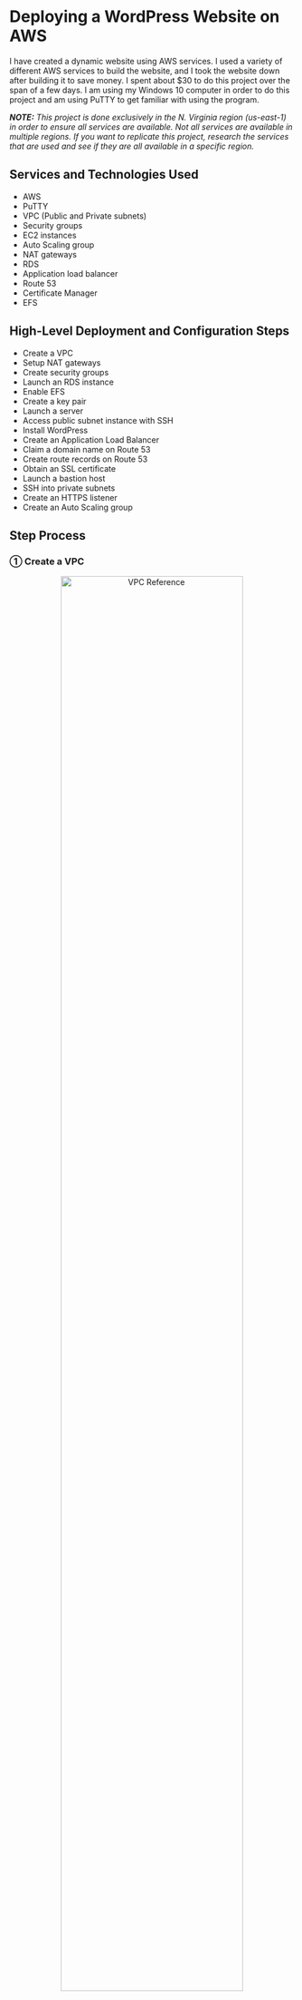<h1>Deploying a WordPress Website on AWS</h1>

I have created a dynamic website using AWS services. I used a variety of different AWS services to build the website, and I took the website down after building it to save money. I spent about $30 to do this project over the span of a few days. I am using my Windows 10 computer in order to do this project and am using PuTTY to get familiar with using the program. 

_<b>NOTE:</b> This project is done exclusively in the N. Virginia region (us-east-1) in order to ensure all services are available. Not all services are available in multiple regions. If you want to replicate this project, research the services that are used and see if they are all available in a specific region._

<h2>Services and Technologies Used</h2>

- AWS
- PuTTY
- VPC (Public and Private subnets)
- Security groups
- EC2 instances
- Auto Scaling group
- NAT gateways
- RDS
- Application load balancer
- Route 53
- Certificate Manager
- EFS

<h2>High-Level Deployment and Configuration Steps</h2>

- Create a VPC
- Setup NAT gateways
- Create security groups
- Launch an RDS instance
- Enable EFS
- Create a key pair
- Launch a server
- Access public subnet instance with SSH
- Install WordPress
- Create an Application Load Balancer
- Claim a domain name on Route 53
- Create route records on Route 53
- Obtain an SSL certificate
- Launch a bastion host
- SSH into private subnets
- Create an HTTPS listener
- Create an Auto Scaling group

<h2>Step Process</h2>

<h3>&#9312; Create a VPC</h3>

<p align="center">
<img src="https://i.imgur.com/Tqq0xAr.jpg" height="80%" width="80%" alt="VPC Reference"/>
</p>

- A three-tier VPC will serve as the architecture for the project. The first tier will have the public subnets. The public subnets will host resources such as NAT gateways, an application load balancer, and eventually a bastion host. The second tier will host a private subnet. The web servers (EC2 instances) will be hosted there. The third tier will have another private subnet which will host the database necessary to complete the project. The subnets will be duplicated across multiple availability zones to increase fault tolerance and high availability. An internet gateway and route table will also be created to allow resources in the VPC to access the internet.

- The VPC will be created in the <b>N. Virginia region</b>. From the AWS Management console, navigate to the <b>VPC</b> service. In the VPCs menu, click <b>Create VPC</b>.
  - Give a name to the VPC <b>(Dev VPC)</b> and enter the IPv4 CIDR block <b>(10.0.0.0/16)</b>. Leave the rest of the settings as default and click <b>Create VPC</b>.

<p align="center">
<img src="https://i.imgur.com/4bpt43d.png" height="80%" width="80%" alt="Step 1-1"/>
</p>

- Next, DNS host names have to be enabled for the VPC that was created. Under <b>Actions</b>, select <b>Edit VPC settings</b>. Under <b>DNS settings</b>, make sure <b>Enable DNS resolution</b> and <b>Enable DNS hostnames</b> are checked and save the changes.

<p align="center">
<img src="https://i.imgur.com/RXp9haj.png" height="80%" width="80%" alt="Step 1-2"/>
</p>

<p align="center">
<img src="https://i.imgur.com/nnqQFcZ.png" height="80%" width="80%" alt="Step 1-3"/>
</p>

- An internet gateway will now be created for the VPC. On the left-hand menu, select <b>Internet Gateways</b>. Click <b>Create internet gateway</b>.
  - Give a name for the internet gateway <b>(Dev Internet Gateway)</b> and create it.

<p align="center">
<img src="https://i.imgur.com/P984xtj.png" height="80%" width="80%" alt="Step 1-4"/>
</p>

- After creating the internet gateway, it will have to be attached to the VPC. This is to ensure the VPC can communicate with the internet. There will be an option that says to <b>Attach to a VPC</b> after the internet gateway has been created.
  - One thing to note is that you can only attach one internet gateway to one VPC. When you go to attach an internet gateway to a VPC on AWS, you can only select VPCs that do not have internet gateways.

<p align="center">
<img src="https://i.imgur.com/VaRicio.png" height="80%" width="80%" alt="Step 1-5"/>
</p>

- Now that the internet gateway is attached to the VPC, public subnets will be created in two availability zones <b>(us-east-1a and us-east-1b)</b>.
  - Select the <b>Subnets</b> tab on the left-hand menu. Click <b>Create subnet</b>. When creating your public subnets, make sure the <b>Dev VPC</b> is selected. For the first public subnet, name it <b>Public Subnet AZ1</b> and make sure it is in the <b>us-east-1a</b> availability zone. Its IPv4 CIDR block should be <b>10.0.0.0/24</b>. For the second public subnet, name it <b>Public Subnet AZ2</b> and make sure it is in the <b>us-east-1b</b> availability zone. Its IPv4 CIDR block should be <b>10.0.1.0/24</b>.

<p align="center">
<img src="https://i.imgur.com/1QhrXhb.png" height="80%" width="80%" alt="Step 1-6"/>
</p>

<p align="center">
<img src="https://i.imgur.com/toddnWF.png" height="80%" width="80%" alt="Step 1-7"/>
</p>

- After the public subnets are created, the auto enable IP settings need to be enabled for both subnets. This means when an EC2 instance is launched in the subnets, the instances will be assigned an appropriate public IP address in order to communicate with the internet.
  - For each subnet, select them and click on <b>Edit subnet settings</b>. Make sure <b>Enable auto-assign public IPv4 address</b> is turned on for both subnets and save the changes.

<p align="center">
<img src="https://i.imgur.com/YJbkxaN.png" height="80%" width="80%" alt="Step 1-8"/>
</p>

<p align="center">
<img src="https://i.imgur.com/TxhpCUJ.png" height="80%" width="80%" alt="Step 1-9"/>
</p>

- A public route table will now be created.
  - Select the <b>Route Tables</b> tab on the left-hand menu. A route table was already created when the VPC was made. This is referred to as the main route table and is private by default. Click <b>Create route table</b> and name the new route table <b>Public Route Table</b>. It will be attached to the Dev VPC.
 
<p align="center">
<img src="https://i.imgur.com/s1gIgpk.png" height="80%" width="80%" alt="Step 1-10"/>
</p>

- A public route will be added to the route table that was made. This public route will route traffic to the internet.
  - Under the <b>Routes</b> tab for the Public Route Table, click <b>Edit Routes</b>. Add a new route where the <b>Destination</b> is <b>0.0.0.0/0</b> (this means all traffic) and the <b>Target</b> is the <b>Dev Internet Gateway</b>. Save the changes.

<p align="center">
<img src="https://i.imgur.com/5Nt9aoP.png" height="80%" width="80%" alt="Step 1-11"/>
</p>

<p align="center">
<img src="https://i.imgur.com/wuOursD.png" height="80%" width="80%" alt="Step 1-12"/>
</p>

- The next thing that needs to be done is to associate the public subnets with the public route table.
  - While under the menu for Public Route Table, open the <b>Subnet associations</b> tab and scroll to <b>Explicit subnet associations</b>. Click on <b>Edit subnet associations</b>. Select both public subnets and save the associations.

 <p align="center">
<img src="https://i.imgur.com/0csGYLF.png" height="80%" width="80%" alt="Step 1-13"/>
</p>

 <p align="center">
<img src="https://i.imgur.com/0zVDZug.png" height="80%" width="80%" alt="Step 1-14"/>
</p>

- In order to finish creating the VPC, the four private subnets need to be created.
  - On the left-hand menu, click on Subnets and create the private subnets for the VPC. When creating your private subnets, make sure the Dev VPC is selected. For the first private subnet, name it <b>Private App Subnet AZ1</b> and make sure it is in the <b>us-east-1a</b> availability zone. Its IPv4 CIDR block should be <b>10.0.2.0/24</b>. For the second private subnet, name it <b>Private App Subnet AZ2</b> and make sure it is in the <b>us-east-1b</b> availability zone. Its IPv4 CIDR block should be <b>10.0.3.0/24</b>. For the third private subnet, name it <b>Private Data Subnet AZ1</b> and make sure it is in the <b>us-east-1a</b> availability zone. Its IPv4 CIDR block should be <b>10.0.4.0/24</b>. For the fourth private subnet, name it <b>Private Data Subnet AZ2</b> and make sure it is in the <b>us-east-1b</b> availability zone. Its IPv4 CIDR block should be <b>10.0.5.0/24</b>.

<p align="center">
<img src="https://i.imgur.com/t5sHdIT.png" height="80%" width="80%" alt="Step 1-15"/>
</p>

<p align="center">
<img src="https://i.imgur.com/Frc068s.png" height="80%" width="80%" alt="Step 1-16"/>
</p>

<p align="center">
<img src="https://i.imgur.com/6UgkdLh.png" height="80%" width="80%" alt="Step 1-17"/>
</p>

<p align="center">
<img src="https://i.imgur.com/3wbbJrt.png" height="80%" width="80%" alt="Step 1-18"/>
</p>

- Before you continue, make sure all 6 subnets are in the correct Availability Zones. The project will rely heavily on all the subnets and all resources and data will flow across the VPC.

_<b>NOTE:</b> When you create a route to a route table, all the subnets associated within the route table will automatically become public. Subnets are private when the route table does not have a route. In the Route Tables tab, check each route table to confirm each subnet are where they belong as shown below. The private subnets should be in the main route table that was automatically created when the VPC was first made. This is because these subnets do not have explicit associations, unlike the public subnets. The main route table is routing traffic locally within the VPC._

<p align="center">
<img src="https://i.imgur.com/8wTlXJy.png" height="80%" width="80%" alt="Step 1-19"/>
</p>

<h3>&#9313; Create NAT gateways</h3>

<p align="center">
<img src="https://i.imgur.com/kFiYDfb.jpg" height="80%" width="80%" alt="Step 2"/>
</p>

- Two NAT gateways will be created within the first and second Availability Zones. One will be in Public Subnet AZ1 and will be tied to a new private route table via a route that will connect the two together. The route table will also be associated with the Private App Subnet AZ1 and Private Data Subnet AZ1 subnets within the VPC. The second NAT gateway wil be created in Public Subnet AZ1 and tied to a new private route table with a route. The second route table will be associated with the Private App Subnet AZ2 and Private Data Subnet AZ2 subnets within the VPC.
- On the AWS management console, navigate to the <b>VPC</b> service. Select <b>NAT Gateways</b> on the VPC Dashboard. Create the first NAT gateway in <b>Public Subnet AZ1</b>. Name it <b>NAT Gateway AZ1</b>. Make sure to click <b>Allocate Elastic IP</b> before creating the NAT gateway.

<p align="center">
<img src="https://i.imgur.com/xy6mj0E.png" height="80%" width="80%" alt="Step 2-1"/>
</p>

- Now that the NAT gateway is created, a private route table and the appropriate route will be created so there will be access to the internet. Call this new route table <b>Private Route Table AZ1</b> and put it in the Dev VPC. For the route, make sure the <b>Destination</b> is <b>0.0.0.0/0</b> and the <b>Target</b> is <b>NAT Gateway AZ1</b>.

<p align="center">
<img src="https://i.imgur.com/ZB8sq4W.png" height="80%" width="80%" alt="Step 2-2"/>
</p>

<p align="center">
<img src="https://i.imgur.com/GsrBCwU.png" height="80%" width="80%" alt="Step 2-3"/>
</p>

- The next step is to associate the route table with Private App Subnet AZ1 and Private Data Subnet AZ1. In Private Route Table AZ1, open the <b>Subnet associations</b> tab and click on <b>Edit subnet associations</b>. Select <b>Private App Subnet AZ1</b> and <b>Private Data Subnet AZ1</b> and save the associations.

<p align="center">
<img src="https://i.imgur.com/VNPTmid.png" height="80%" width="80%" alt="Step 2-4"/>
</p>

- Repeat the previous steps in order to create a NAT gateway in Public Subnet AZ2.
  - Name the second NAT gateway <b>NAT Gateway AZ2</b>.
  - Name the second route table <b>Private Route Table AZ2</b> and put it in the Dev VPC.
  - Add a route where the <b>Destination</b> is <b>0.0.0.0/0</b> and the <b>Target</b> is <b>NAT Gateway AZ2</b>.
  - Associate the route table with <b>Private App Subnet AZ2</b> and <b>Private Data Subnet AZ2</b>.

<h3>&#9314; Create Security Groups</h3>

<p align="center">
<img src="https://i.imgur.com/yw8HU3r.jpg" height="80%" width="80%" alt="Step 3"/>
</p>

- The above image details all the security groups that need to be created to continue with the project. The application load balancer will have a security group to allow internet traffic (HTTP and HTTPS). One security group will be dedicated to allow SSH access to EC2 instances using your IP address. (Any time an SSH security group is created, it is always best practice to limit the source to your IP address for safety.) A security group will be created for web servers in the Private App Subnets. The sources for this security group will be limited to the ALB and SSH security groups respectively. A security group will be created for the RDS database that will be hosted on the Private Data Subnets and the source will be from the Webserver security group. An EFS security group will be made for elastic file system and use previous security groups for the sources.
- On the AWS management console, navigate to the <b>VPC</b> service. On the VPC Dashboard, open the <b>Security Groups</b> tab. The first security group that will be created is the <b>ALB Security Group</b>. Click on <b>Create security group</b> to get started. Make sure the security group is in the Dev VPC. For Inbound rules, there will be two rules that will be added. For the <b>Type</b>, select <b>HTTP and HTTPS</b>. The <b>Sources</b> will come from <b>Anywhere</b>. To have this setting, input the CIDR block <b>0.0.0.0/0</b>. Click <b>Create security group</b> to confirm the settings.

<p align="center">
<img src="https://i.imgur.com/RHjr9gP.png" height="80%" width="80%" alt="Step 3-1"/>
</p>

<p align="center">
<img src="https://i.imgur.com/Bafkoaa.png" height="80%" width="80%" alt="Step 3-2"/>
</p>

- Create the rest of the security groups with the following settings:
  - <b>SSH Security Group</b> - VPC: Dev VPC, Inbound rules: SSH, Source: My IP
  - <b>Webserver Security Group</b> - VPC: Dev VPC, Inbound rules: HTTP, Source: ALB Security Group, Inbound rules: HTTPS, Source: ALB Security Group, Inbound rules: SSH, Source: SSH Security Group.
  - <b>Database Security Group</b> - VPC: Dev VPC, Inbound rules: MySQL/Aurora, Source: Webserver Security Group.
  - <b>EFS Security Group</b> - VPC: Dev VPC, Inbound rules: NFS, Source: Webserver Security Group, Inbound rules: SSH, Source: SSH Security Group.
- After the EFS Security Group is created, click on <b>Edit inbound rules</b> to add one more important rule:
  - Add an additional NFS rule where the source is from the EFS Security Group. This rule could not be added unless the security group was already created.

<p align="center">
<img src="https://i.imgur.com/LF15HvK.png" height="80%" width="80%" alt="Step 3-3"/>
</p>

<h3>&#9315; Create the RDS Instance</h3>

<p align="center">
<img src="https://i.imgur.com/mx6xtMG.jpg" height="80%" width="80%" alt="Step 4"/>
</p>

- The next step is to create a RDS database in the Private Data Subnets. On the AWS management console, navigate to the <b>RDS</b> service to get started. Before creating the RDS instance, subnet groups need to be created. They specify which subnets the RDS database will be created in. Select <b>Subnet groups</b> on the RDS Dashboard and click <b>Create DB subnet group</b>.
  - Name the group <b>database subnets</b> and place it in the Dev VPC. Under the <b>Add subnets</b> section, select the <b>us-east-1a</b> and <b>us-east-1b</b> Availability Zones. For <b>Subnets</b>, select the subnets with the CIDR blocks <b>10.0.4.0/24</b> and <b>10.0.5.0/24</b>. Click <b>Create</b> to make the subnet group.

<p align="center">
<img src="https://i.imgur.com/3N0vEt9.png" height="80%" width="80%" alt="Step 4-1"/>
</p>

- Now that the subnet group is created, it is time to make the database itself. Click on <b>Databases</b> on the left-hand menu and click on <b>Create database</b>. Use the following parameters to create the database:
  - <b>Creation method</b>: Standard create
  - <b>Engine options</b>: MySQL
  - <b>Engine Version</b>: MySQL 5.7 (The latest version of 5.7 as in the future, more updated versions will be released beyond when I created the website.)
  - <b>Templates</b>: Dev/Test
  - <b>DB instance identifier</b>: dev-rds-db
  - <b>Master username</b>: (Whatever you choose, in my case it is ernesto.)
  - <b>Master password</b>: (Whatever you choose, in my case it is Password1. Make sure you remember this password as there will be no way to retrieve it afterward.)
  - <b>DB instance class</b>: Burstable classes (db.t2.micro)
  - <b>VPC</b>: Dev VPC
  - <b>Subnet group</b>: database subnets
  - <b>VPC security group</b>: Choose existing (Database Security Group)
  - <b>Availability Zone</b>: us-east-1b
  - <b>Database authentication</b>: Password authentication
  - <b>Initial database name</b>: applicationdb (Make sure you expand Additional configuration to see this parameter, you must specify a name or else RDS will not make the database.)
- After the database is created (it will take a few minutes for AWS to create), click on the database indentifier name. Under the <b>Connectivity & security</b> tab, take note of the <b>Endpoint</b> of the database. This information will be used later when connecting to the database using an EC2 instance. Under the <b>Configuration</b> tab, take note of the <b>DB instance ID</b> and <b>DB name</b> as they will also be used to connect to the database.

<p align="center">
<img src="https://i.imgur.com/PGn58sg.png" height="80%" width="80%" alt="Step 4-2"/>
</p>

<p align="center">
<img src="https://i.imgur.com/IIeUG0w.png" height="80%" width="80%" alt="Step 4-3"/>
</p>

<h3>&#9316; Create the Elastic File System (EFS)</h3>

- Now that the RDS database is in place, it is time to create an EFS file system with mount targets in the Private Data Subnets in both Availability Zones. This is to ensure the web servers can have access to shared files.
- On the AWS management console, navigate to the <b>EFS</b> service and click <b>Create file system</b> and <b>Customize</b>. Use the following parameters to create the file system:
  - <b>Name</b>: Dev-EFS
  - <b>Encryption</b>: Check off Enable encryption of data at rest (This is to ensure we do not get charged for the encryption.)
  - <b>Tag key</b>: Name, Tag value: Dev-EFS
  - <b>VPC</b>: Dev VPC
  - <b>Mount targets</b>: us-east-1a, Private Data Subnet AZ1, EFS Security Group and us-east-1b, Private Data Subnet AZ2, EFS Security Group
  - <b>File system policy</b>: Leave everything as default

<p align="center">
<img src="https://i.imgur.com/8gXgWA4.png" height="80%" width="80%" alt="Step 5-1"/>
</p>

<p align="center">
<img src="https://i.imgur.com/T6798l6.png" height="80%" width="80%" alt="Step 5-2"/>
</p>

- Now that the elastic file system is created, click on the File system ID and click on <b>Attach</b>. _This information will be used later in the project to mount the file system._

<p align="center">
<img src="https://i.imgur.com/9XEGzAk.png" height="80%" width="80%" alt="Step 5-3"/>
</p>

<p align="center">
<img src="https://i.imgur.com/2ISmlXF.png" height="80%" width="80%" alt="Step 5-4"/>
</p>

<h3>&#9317; Create a Key Pair</h3>

- A key pair will now have to be created in order to progress further with the project. On the AWS management console, navigate to the <b>EC2</b> service. On the left-hand menu, click on <b>Key Pairs</b> and click <b>Create key pair</b>.
  - Name the key pair <b>(myec2key)</b> and make sure the Key pair type is <b>RSA</b>. The file format will be kept as .ppk because I will be using the key pair for use with PuTTY.

<p align="center">
<img src="https://i.imgur.com/NHsrLTe.png" height="80%" width="80%" alt="Step 6-1"/>
</p>

<p align="center">
<img src="https://i.imgur.com/iXgObty.png" height="80%" width="80%" alt="Step 6-2"/>
</p>

- When a key pair is made, two keys are generated: a public key and a private key. The key on the AWS console is the public key and it will be used in the EC2 instance when it is launched. The key that is downloaded on the computer is the private key and it will be used whenever SSH is used to access an instance.

<h3>&#9318; Launching a Setup Server</h3>

- An EC2 instance will be launched in Public Subnet AZ1 in order to install the website and move files to the EFS. On the AWS management console, navigate to the <b>EC2</b> service and select <b>Instances (running)</b>. Click on <b>Launch instances</b> to get started. Use the following parameters for the instance:
  - <b>Name</b>: Setup Server
  - <b>Application and OS Images</b>: Amazon Linux
  - <b>AMI</b>: Amazon Linux 2 AMI (Free tier eligible)
  - <b>Instance type</b>: t2.micro
  - <b>Key pair (login)</b>: myec2key
  - <b>VPC</b>: Dev VPC
  - <b>Subnet</b>: Public Subnet AZ1
  - <b>Firewall (security groups)</b>: SSH Security Group, ALB Security Group, Webserver Security Group

<p align="center">
<img src="https://i.imgur.com/0ZSMbeb.png" height="80%" width="80%" alt="Step 7-1"/>
</p>

<p align="center">
<img src="https://i.imgur.com/X87q45d.png" height="80%" width="80%" alt="Step 7-2"/>
</p>

<p align="center">
<img src="https://i.imgur.com/ut8LC58.png" height="80%" width="80%" alt="Step 7-3"/>
</p>

<h3>&#9319; Accessing the Public Subnet EC2 Instance</h3>

- Because I am using a Windows computer, I will be using PuTTY to SSH into the instance that was created. While it is possible to not use PuTTY because I am using a Windows 10 computer, I will still use PuTTY for practice.
- To SSH into the instance, copy the instance's <b>Public IPv4 address</b>. Within the <b>Session</b> tab of PuTTY, enter the <b>Host Name</b> ec2-user@(Public IPv4 address). In the <b>Connection</b> tab, expand <b>SSH</b> and expand <b>Auth</b>. Select <b>Credentials</b> under the <b>Auth</b> tab. Enter the private key that was downloaded to the computer when the key pair was created earlier in the project. After you click <b>Open</b>, you will successfully access the EC2 instance.

<p align="center">
<img src="https://i.imgur.com/P3r8ZZR.png" height="80%" width="80%" alt="Step 8-1"/>
</p>

<p align="center">
<img src="https://i.imgur.com/0UaATYQ.png" height="80%" width="80%" alt="Step 8-2"/>
</p>

<p align="center">
<img src="https://i.imgur.com/a7V4UkB.png" height="80%" width="80%" alt="Step 8-3"/>
</p>

<h3>&#9320; Installing WordPress</h3>

- Once the EC2 instance has been accessed through SSH, commands will have to be run in order to install the WordPress website. Before continuing, make sure that the relevant EFS mount data has been copied from a previous step in the project. In the EFS that was created earlier, the <b>Attach</b> menu will show the code that is necessary to mount the EFS. Make sure to copy the highlighted section in the image below.

<p align="center">
<img src="https://i.imgur.com/snqtoNi.png" height="80%" width="80%" alt="Step 9-1"/>
</p>

- Within the PuTTY session, run the following commands (and make sure to place the EFS code where specified and remove the parentheses around it):
  - sudo su
  - yum update -y
  - mkdir -p /var/www/html
  - sudo mount -t nfs4 -o nfsvers=4.1,rsize=1048576,wsize=1048576,hard,timeo=600,retrans=2,noresvport (EFS code):/ /var/www/html

- Now that the EFS has been mounted, Apache will have to be installed. Run the following commands:
  - sudo yum install -y httpd httpd-tools mod_ssl
  - sudo systemctl enable httpd
  - sudo systemctl start httpd

- Next, PHP 7.4 will be installed with the following commands:
  - sudo amazon-linux-extras enable php7.4
  - sudo yum clean metadata
  - sudo yum install php php-common php-pear -y
  - sudo yum install php-{cgi,curl,mbstring,gd,mysqlnd,gettext,json,xml,fpm,intl,zip} -y

- MySQL 5.7 will be installed with these commands:
  - sudo rpm -Uvh https://dev.mysql.com/get/mysql57-community-release-el7-11.noarch.rpm
  - sudo rpm --import https://repo.mysql.com/RPM-GPG-KEY-mysql-2022
  - sudo yum install mysql-community-server -y
  - sudo systemctl enable mysqld
  - sudo systemctl start mysqld

- Some web files will need to have their permissions changed. Run these commands to set the permissions:
  - sudo usermod -a -G apache ec2-user
  - sudo chown -R ec2-user:apache /var/www
  - sudo chmod 2775 /var/www && find /var/www -type d -exec sudo chmod 2775 {} \;
  - sudo find /var/www -type f -exec sudo chmod 0664 {} \;
  - chown apache:apache -R /var/www/html

- The WordPress files will now be downloaded and moved to the html directory with the following commands:
  - wget https://wordpress.org/latest.tar.gz
  - tar -xzf latest.tar.gz
  - cp -r wordpress/* /var/www/html/
 
- A WordPress configuration file will have to be created and modified. Run these commands:
  - cp /var/www/html/wp-config-sample.php /var/www/html/wp-config.php
  - nano /var/www/html/wp-config.php

<p align="center">
<img src="https://i.imgur.com/oWHtG8G.png" height="80%" width="80%" alt="Step 9-2"/>
</p>

- Within the text editor for the configuration file, some information needs to be inserted from the RDS instance that was created earlier in the project. Go to the <b>RDS</b> console from AWS to get this information. In the database that was created, open the <b>Configuration</b> tab to get the necessary information.
  - Copy the <b>DB name</b> from the <b>Configuration</b> tab and replace it where database_name_here is.

_<b>NOTE:</b> Make sure to copy the DB name and <b>NOT</b> the DB instance ID. They refer to different things and are not the same. Make sure what you are copying is the DB name. Refer to the image below. The Database instance ID is highlighted here. DB name is located underneath it._

<p align="center">
<img src="https://i.imgur.com/ikK6jvP.png" height="80%" width="80%" alt="Step 9-3"/>
</p>

- The next things to change in the file are the username and password for the RDS database. Enter the master username and password for the database when it was created. Replace username_here and password_here respectively.
- The next thing to change is the database hostname in the file. The database hostname will be the endpoint of the RDS instance. Return to the RDS console and open the <b>Connectivity & security</b> tab. Copy the endpoint and replace localhost within the configuration file.

<p align="center">
<img src="https://i.imgur.com/SzI29kR.png" height="80%" width="80%" alt="Step 9-4"/>
</p>

- Now that the necessary information is inserted in the configuration file, the EC2 instance will now be able to connect to the RDS instance. Save all the changes and run the last command to restart the Apache web server:
  - service httpd restart
- Return to the EC2 console and copy the <b>Public IPv4 address</b> of the Setup Server. Open a new tab in the web browser and paste the IPv4 address. When everything has been configured correctly, a WordPress welcome page will be shown. Enter the necessary information to create the admin account and website. The Setup Server cannot be deleted yet as the next step is to create the application load balancer.

<p align="center">
<img src="https://i.imgur.com/TFawYpa.png" height="80%" width="80%" alt="Step 9-5"/>
</p>

<p align="center">
<img src="https://i.imgur.com/xW5Phri.png" height="80%" width="80%" alt="Step 9-6"/>
</p>

<h3>&#9321; Create the Application Load Balancer</h3>

- An application load balancer will be created to distribute web traffic across EC2 instances in the Private App Subnets in the VPC. Before creating the application load balancer, new EC2 instances will be launched in the Private App Subnets. Navigate to the <b>EC2</b> service to get started. Launch an instance with the following configurations:
  - <b>Name and Tags</b>: Name, Webserver AZ1
  - <b>Application and OS Images</b>: Amazon Linux 2 AMI (free tier eligible)
  - <b>Instance type</b>: t2.micro
  - <b>Key pair</b>: myec2key (the key pair that you created earlier)
  - <b>VPC</b>: Dev VPC
  - <b>Subnet</b>: Private App Subnet AZ1
  - <b>Firewall (security groups)</b>: Web Server Security Group
- For the user data, some commands will be pasted in. This means that the commands will be run whenever the instance is booting up. Before pasting the commands in the user data, return to the <b>EFS</b> console and obtain the mount data that was previously used to install WordPress earlier in the project.

<p align="center">
<img src="https://i.imgur.com/mnUdGeu.png" height="80%" width="80%" alt="Step 10-1"/>
</p>

- Paste the following script into the user data section of the EC2 instance creation menu (and replace the EFS data where specified):
  - #!/bin/bash
  - yum update -y
  - sudo yum install -y httpd httpd-tools mod_ssl
  - sudo systemctl enable httpd
  - sudo systemctl start httpd
  - sudo amazon-linux-extras enable php7.4
  - sudo yum clean metadata
  - sudo yum install php php-common php-pear -y
  - sudo yum install php-{cgi,curl,mbstring,gd,mysqlnd,gettext,json,xml,fpm,intl,zip} -y
  - sudo rpm -Uvh https://dev.mysql.com/get/mysql57-community-release-el7-11.noarch.rpm
  - sudo rpm --import https://repo.mysql.com/RPM-GPG-KEY-mysql-2022
  - sudo yum install mysql-community-server -y
  - sudo systemctl enable mysqld
  - sudo systemctl start mysqld
  - echo "(EFS data):/ /var/www/html nfs4 nfsvers=4.1,rsize=1048576,wsize=1048576,hard,timeo=600,retrans=2 0 0" >> /etc/fstab
  - mount -a
  - chown apache:apache -R /var/www/html
  - sudo service httpd restart
 
<p align="center">
<img src="https://i.imgur.com/rWC269n.png" height="80%" width="80%" alt="Step 10-2"/>
</p>

- Launch a second EC2 instance while the first one is being made and use the following configurations:
  - <b>Name and Tags</b>: Key - Name, Value - Webserver AZ2
  - <b>Application and OS Images</b>: Amazon Linux 2 AMI (free tier eligible)
  - <b>Instance type</b>: t2.micro
  - <b>Key pair</b>: myec2key (the key pair that you created earlier)
  - <b>VPC</b>: Dev VPC
  - <b>Subnet</b>: Private App Subnet AZ2
  - <b>Firewall (security groups)</b>: Web Server Security Group
  - <b>User data</b>: the same user data script that was used in the first instance

- After creating the two EC2 instances, the next step is to create the target group and put the instances in the target group to allow the application load balancer to route traffic to them. On the left-hand menu, open the <b>Target Groups</b> tab and click on <b>Create target group</b>. Use the following configurations to make the target group:
  - <b>Target type</b>: Instances
  - <b>Name</b>: Dev-TG
  - <b>Protocol</b>: HTTP
  - <b>VPC</b>: Dev VPC
  - <b>Advanced health check settings - Success codes</b>: 200,301,302
  - <b>Register targets</b>: Webserver AZ1 and Webserver AZ2 (click on Include as pending below to confirm the choices)

<p align="center">
<img src="https://i.imgur.com/NtCmQyg.png" height="80%" width="80%" alt="Step 10-3"/>
</p>

- The next step is to create the application load balancer. Select <b>Load Balancers</b> on the left-hand menu and click on <b>Create load balancer</b>. Use these configurations to create the application load balancer:
  - <b>Load balancer name</b>: Dev-ALB
  - <b>Scheme</b>: Internet-facing
  - <b>IP address type</b>: IPv4
  - <b>VPC</b>: Dev VPC
  - <b>Mappings</b>: us-east-1a - Public Subnet AZ, us-east-1b - Public Subnet AZ2
  - <b>Security groups</b>: ALB Security Group
  - <b>Listener HTTP 80 Default Action</b>: Forward to Dev-TG

- After the application load balancer is active, copy the DNS name and paste it in a new browser tab. The website can now be accessed using the DNS name of the application load balancer.

<p align="center">
<img src="https://i.imgur.com/D2plyij.png" height="80%" width="80%" alt="Step 10-4"/>
</p>

<p align="center">
<img src="https://i.imgur.com/vC2fNyf.png" height="80%" width="80%" alt="Step 10-5"/>
</p>

- Any time the address is changed, it is necessary to go into the WordPress settings as an admin and change the domain address there. Before accessing the settings, copy the domain name of the application load balancer. After the domain name, type /wp-admin and press Enter. You will be prompted to log in as the admin using the WordPress crendentials when the website was first made. Click on <b>Settings</b> and paste the domain address in the <b>WordPress Address</b> and <b>Site Address</b> boxes (remove the / at the end of the address if it is retained).

<p align="center">
<img src="https://i.imgur.com/NSlCbst.png" height="80%" width="80%" alt="Step 10-6"/>
</p>

<p align="center">
<img src="https://i.imgur.com/p3LzW2V.png" height="80%" width="80%" alt="Step 10-7"/>
</p>

- Now that the instances are launched in the Private App Subnets and the website can be accessed via the DNS name of the application load balancer, there is no need to have the Setup Server running. Terminate the Setup Server on the EC2 console.

<p align="center">
<img src="https://i.imgur.com/rVWN8te.png" height="80%" width="80%" alt="Step 10-8"/>
</p>

<h3>&#9322; Register a Domain Name</h3>

- A domain name will be registered with Route 53 to be used as the url for the WordPress website. This domain name will be used instead of the DNS name of the application load balancer. Navigate to the <b>Route 53</b> service on AWS to get started. Click on <b>Registered domains</b> to get started.
  - I am registering ernestoawswebsitelab.com for the purposes of the project. It will cost $13 to register the domain name. Enter the contact information to complete the transaction and make sure privacy protection is enabled. Give at least 15 minutes for the domain name to be registered. It may take longer for the registration to go through, just be patient.
 
_<b>NOTE:</b> This project can use any domain that you own, even ones that are regsitered with other providers such as GoDaddy. Route 53 is used for the purposes of the project._
 
<p align="center">
<img src="https://i.imgur.com/axFpFkN.png" height="80%" width="80%" alt="Step 11-1"/>
</p>

<p align="center">
<img src="https://i.imgur.com/yaxmGAz.png" height="80%" width="80%" alt="Step 11-2"/>
</p>

<p align="center">
<img src="https://i.imgur.com/2pBLEFk.png" height="80%" width="80%" alt="Step 11-3"/>
</p>

<h3>&#9323; Create a Record Set</h3>

- After getting a registered domain name, a record set will be created in Route 53 to access the website with the domain name. Navigate to the <b>Route 53</b> service and click on <b>Hosted zones</b> to get started. Select the domain name and click on <b>Create record</b>. Use the following configurations to create the record:
  - <b>Record name</b>: www
  - <b>Record type</b>: A
  - Toggle <b>Alias</b> next to Route Traffic to
  - <b>Route Traffic to</b>: Alias to Application and Classic Load Balancer
  - <b>Region</b>: US East (N. Virginia) [us-east-1]
  - <b>Load balancer</b>: The application load balancer created earlier

<p align="center">
<img src="https://i.imgur.com/NNt8evg.png" height="80%" width="80%" alt="Step 12-1"/>
</p>

- Now that the record set is made, the website can now be accessed using the domain name. Select the record that was created and copy the record name. Paste the record name into a new browser tab and the website will be accessed.

<p align="center">
<img src="https://i.imgur.com/RBD6WfA.png" height="80%" width="80%" alt="Step 12-2"/>
</p>

<p align="center">
<img src="https://i.imgur.com/ecG8l6L.png" height="80%" width="80%" alt="Step 12-3"/>
</p>

- Since the domain name has changed once again, it is time to update the WordPress URL settings to reflect this. Repeat the steps from updating the URL name after creating the application load balancer.

<p align="center">
<img src="https://i.imgur.com/IKBY67i.png" height="80%" width="80%" alt="Step 12-4"/>
</p>

<p align="center">
<img src="https://i.imgur.com/okdHD17.png" height="80%" width="80%" alt="Step 12-5"/>
</p>

<p align="center">
<img src="https://i.imgur.com/MfEgxox.png" height="80%" width="80%" alt="Step 12-6"/>
</p>

- The site URL will now be the domain name!

<h3>&#9324; Register an SSL Certificate</h3>

- SSL certificates are necessary to encrypt traffic between the web servers and web browser. This is a concept referred to as encryption in transit. All traffic from the website is currently not secure. The website will now have an appropriate SSL certificate using the Certificate Manager service on AWS. Request a public certificate from <b>Certificate Manager</b> to get started.

<p align="center">
<img src="https://i.imgur.com/Q5qIP9u.png" height="80%" width="80%" alt="Step 13-1"/>
</p>

- For domain names, enter the domain name that you have. Enter a second domain name and include the *. wildcard before the domain name again. Refer to the image below to see how to input the domain names. Make sure to select <b>DNS validation</b> and the <b>RSA 2048</b> key algorithm before requesting the certificate. 

<p align="center">
<img src="https://i.imgur.com/jYpOVNq.png" height="80%" width="80%" alt="Step 13-2"/>
</p>

- When the certificate is pending validation, record sets need to be created in Route 53. This is to validate that the domain name belongs to the rightful owner. Click <b>Create records</b> in Route 53 and select the two domain names (this includes the wildcard that was created) to create the records. Wait a few minutes and refresh the page to see that the certificate has been issued.

<p align="center">
<img src="https://i.imgur.com/Iw6W4Px.png" height="80%" width="80%" alt="Step 13-3"/>
</p>

<p align="center">
<img src="https://i.imgur.com/lcyJQpC.png" height="80%" width="80%" alt="Step 13-4"/>
</p>

<p align="center">
<img src="https://i.imgur.com/08pcLbA.png" height="80%" width="80%" alt="Step 13-5"/>
</p>

<h3>&#9325; Launch a Bastion Host</h3>

- In order to SSH into the instances in the private subnets, an EC2 instance needs to be launched in a public subnet. This instance is called a bastion host. First, the instance in the public subnet needs to be accessed with SSH. From the public subnet instance, SSH into the private subnet. Navigate to the <b>EC2</b> service and create a new instance to get started. Use the following configurations to make the bastion host:
  - <b>Name</b>: Bastion Host
  - <b>Application and OS Images</b>: Amazon Linux
  - <b>Amazon Machine Image</b>: Amazon Linux 2 AMI (free tier eligible)
  - <b>Instance type</b>: t2.micro
  - <b>Key pair</b>: myec2key
  - <b>VPC</b>: Dev VPC
  - <b>Subnet</b>: Public Subnet AZ1
  - <b>Auto-assign Public IP</b>: Enable
  - <b>Firewall (security groups)</b>: SSH Security Group
 
<h3>&#9326; SSH into Private Subnets</h3>

- Now that the bastion host has been created, it is possible to SSH into the private subnets on the VPC. In order to do so, a PuTTY authentication agent known as Pageant needs to be installed. Search for PuTTY and select the search result that has greenend.org in the URL. Scroll down the Alternative binary files list and download and install Pageant from there.

<p align="center">
<img src="https://i.imgur.com/QDLNyEa.png" height="80%" width="80%" alt="Step 15-1"/>
</p>

- When you run Pageant, it will be a hidden icon on the bottom right. Click on its icon to open it. Click<b>Add Key</b> to add the private key on the computer and close the application. Once the key has been added to Pageant, it is possible to SSH into the private subnets.

<p align="center">
<img src="https://i.imgur.com/CD7l7TO.png" height="80%" width="80%" alt="Step 15-2"/>
</p>

- SSH into the bastion host to get started. Copy the bastion host's <b>Public IPv4 address</b> and open PuTTY. For the <b>host name</b>, enter ec2-user@(IPv4 address). Expand the <b>SSH</b> tab and select <b>Auth</b>. Check <b>Allow agent forwarding</b> and click <b>Open</b> to access the bastion host. You will know if you have accessed the bastion host if the IP address on PuTTY matches the <b>Private IPv4 address</b> of the bastion host on the AWS console.

<p align="center">
<img src="https://i.imgur.com/s6X4Mjv.png" height="80%" width="80%" alt="Step 15-3"/>
</p>

<p align="center">
<img src="https://i.imgur.com/L8WFnQR.png" height="80%" width="80%" alt="Step 15-4"/>
</p>

<p align="center">
<img src="https://i.imgur.com/BODeBt4.png" height="80%" width="80%" alt="Step 15-5"/>
</p>

- It is now possible to SSH into a Private App Subnet. On the AWS console, select <b>Webserver AZ1</b> and copy its <b>Private IPv4 address</b>. On PuTTY, enter the following command:
  - ssh ec2-user@(Private IP address)

<p align="center">
<img src="https://i.imgur.com/ZqIRIF8.png" height="80%" width="80%" alt="Step 15-6"/>
</p>

<h3>&#9327; Create an HTTPS Listener</h3>

- The application load balancer will need an HTTPS listener now that the SSL certificate has been issued. It is needed in order to secure the website. Navigate to the <b>Load Balancers</b> tab in the <b>EC2</b> service. Select <b>Dev-ALB</b> and scroll to the <b>Listeners and rules</b> section.

<p align="center">
<img src="https://i.imgur.com/tTRVKCu.png" height="80%" width="80%" alt="Step 16-1"/>
</p>

- Click <b>Add listener</b> and use the following configurations:
  - <b>Protocol</b>: HTTPS
  - <b>Action types</b>: Forward to target groups
  - <b>Target group</b>: Dev-TG
  - <b>Default SSL/TLS certificate</b>: The certificate that you created earlier
 
<p align="center">
<img src="https://i.imgur.com/DVnn84n.png" height="80%" width="80%" alt="Step 16-2"/>
</p>

<p align="center">
<img src="https://i.imgur.com/OWraWri.png" height="80%" width="80%" alt="Step 16-3"/>
</p>

- The HTTPS listener will be edited after it has been created. This will allow HTTP traffic to be redirected to HTTPS. Select the <b>HTTP listener</b> and click <b>Edit listener</b>.

<p align="center">
<img src="https://i.imgur.com/BiRNsbl.png" height="80%" width="80%" alt="Step 16-4"/>
</p>

- Under <b>Default actions</b>, select <b>Redirect to URL</b>. The <b>Protocol</b> should be <b>HTTPS</b>. Save the changes.

<p align="center">
<img src="https://i.imgur.com/JYviuw6.png" height="80%" width="80%" alt="Step 16-5"/>
</p>

- The next step is to SSH into one of the Private App Subnets. <b>Webserver AZ1</b> will accessed via the bastion host.
  - Escalate to root privileges with the command <b>sudo su</b>. Now that you are the root user, enter this command:
  - nano /var/www/html/wp-config.php

<p align="center">
<img src="https://i.imgur.com/nJGR5Kw.png" height="80%" width="80%" alt="Step 16-6"/>
</p>

- While in the text editor, paste the following code into the text editor in the location specified within the image.

<p align="center">
<img src="https://i.imgur.com/A3w4TLE.png" height="80%" width="80%" alt="Step 16-7"/>
</p>

<p align="center">
<img src="https://i.imgur.com/biow1us.png" height="80%" width="80%" alt="Step 16-8"/>
</p>

- Now that the configuration file has been modified, access the website in a new tab. Enter the domain name with <b>HTTPS</b> in the URL. When the website is accessed, the connection is now secure. Because the URL has changed again, update the WordPress settings as an admin to reflect the change.

<p align="center">
<img src="https://i.imgur.com/shuvAaU.png" height="80%" width="80%" alt="Step 16-9"/>
</p>

<p align="center">
<img src="https://i.imgur.com/dqhp8xe.png" height="80%" width="80%" alt="Step 16-10"/>
</p>

<p align="center">
<img src="https://i.imgur.com/4tadVoA.png" height="80%" width="80%" alt="Step 16-11"/>
</p>

<h3>&#9328; Create an Auto Scaling Group</h3>

- An auto scaling group will be made to dynamically create and scale web servers in the Private App Subnets. This is to make the website highly available, scalable, fault-tolerant, and elastic. Before making the auto scaling group, <b>terminate Webserver AZ1 and AZ2</b> from the <b>EC2</b> console.

<p align="center">
<img src="https://i.imgur.com/FoXfHP1.png" height="80%" width="80%" alt="Step 17-1"/>
</p>

- A launch template will be made to contain the configurations of the EC2 instances that are created in the auto scaling gorup. Select <b>Launch Templates</b> from the land-hand menu and click <b>Create launch template</b>. Use the following configurations to create the launch template:
  - <b>Launch template name</b>: Dev-Launch-Template
  - <b>Description</b>: Launch Template for ASG
  - <b>Enable Auto Scaling guidance</b>
  - <b>Application and OS Images</b>: Amazon Linux
  - <b>Amazon Machine Image</b>: Amazon Linux 2 AMI (free tier eligible)
  - <b>Instance type</b>: t2.micro
  - <b>Key pair</b>: myec2key
  - <b>Firewall (security groups)</b>: Web Server Security Group
- Before creating the launch template, insert the same script used to create the EC2 instance for the application load balancer (and make sure the EFS data is correct) into the user data.

<p align="center">
<img src="https://i.imgur.com/jDeOgMq.png" height="80%" width="80%" alt="Step 17-2"/>
</p>

<p align="center">
<img src="https://i.imgur.com/7Ba46zW.png" height="80%" width="80%" alt="Step 17-3"/>
</p>

- Now that the launch template is made, the auto scaling group can now be created. Select <b>Auto Scaling Groups</b> on the left-hand menu and click <b>Create Auto Scaling group</b>. Use the following configurations to create the Auto Scaling group:
  - <b>Auto Scaling gorup name</b>: Dev-ASG
  - <b>Launch template</b> (_<b>NOT</b>_ Launch configuration): Dev-Launch-Template
  - <b>VPC</b>: Dev VPC
  - <b>Availabilty Zones and subnets</b>: Private App Subnet AZ1 and Private App Subnet AZ2
  - <b>Load balancing</b>: Attach to an existing load balancer
  - <b>Attach to an existing load balancer</b>: Choose from your load balancer target groups
  - <b>Existing load balancer target groups</b>: Dev-TG | HTTP
  - <b>Additional health check types</b>: Turn on Elastic Load Balancing health checks
  - <b>Monitoring</b>: Enable group metrics collection within CloudWatch
  - <b>Group size</b>: Desired capacity - 2, Minimum capacity - 1, Maximum capacity - 4
  - <b>Add notifications</b>: Create a topic named Default_CloudWatch_Alarms_Topic with your email as the recipient
  - <b>Tags</b>: Key - Name, Value - ASG-Webserver
- After creating the Auto Scaling group, the group will now make two new instances based on the launch template.

<p align="center">
<img src="https://i.imgur.com/kiL3Pao.png" height="80%" width="80%" alt="Step 17-4"/>
</p>

<p align="center">
<img src="https://i.imgur.com/DcUxO0T.png" height="80%" width="80%" alt="Step 17-5"/>
</p>

- The website will take a few minutes to become online once again because the instances need to be created. Their status can be checked in the <b>Target Groups</b> tab. The <b>Health status</b> will show whether or not an instance is healthy. If the health status is unhealthy, wait a few minutes to allow all the user data script to run and install the software. Refreshing the page will update the status to healthy after time has passed.

<p align="center">
<img src="https://i.imgur.com/VJxwuUQ.png" height="80%" width="80%" alt="Step 17-6"/>
</p>

- All that is left is to log in to the website as an admin and customize the website. The <b>Appearance</b> tab on WordPress will allow different themes and other customization items to be used to make the website more presentable.

<p align="center">
<img src="https://i.imgur.com/zisDtwJ.png" height="80%" width="80%" alt="Step 17-7"/>
</p>

- The website is now complete!

<h3>&#9329; Clean Up</h3>

- I took down the website in order to save money because AWS charges based on waht resources are used and for how long. Resources will have to be deleted in a specific order because some resources are reliant on other resources and they won't be deleted otherwise. If you would like to save on money and take down the website, delete the resources in this order:
  - Auto Scaling group
  - Launch template
  - Application load balancer
  - Target Group
  - RDS instance
  - Bastion host
  - EFS
  - Security groups (except for the default security group)
  - NAT gateways
  - VPC
  - Elastic IPs (AWS will charge elastic IPs that are unusued and are not associated with a resource)
  - Record Set (A record)
 
<h2>Lessons Learned </h2>

This project has made me become more familiar with the services offered in AWS. The website is reliant on many different components that work together to keep it afloat. I previously studied for the Solutions Architect Associate exam, but I have not taken the exam. While doing this project, I refered to some of the notes I took while studying for the Solutions Architect Associate exam. I did not have any problems making the website because I tackled each task one step at a time. At a glance, there is a lot of work that needs to be done to make a dynamic website on AWS. I thought I would be overwhelemed, but that was far from the truth. Now, I have a much deeper understanding of how to handle certain tasks when using services on AWS in order to make future projects work.
